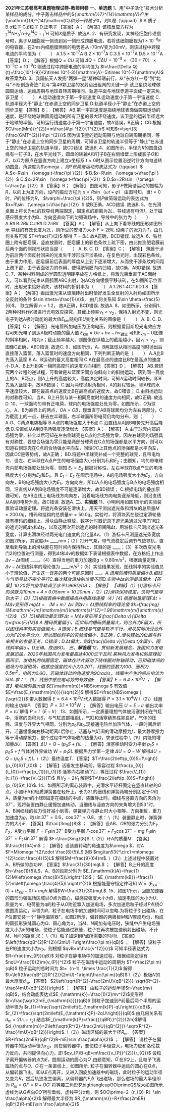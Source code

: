 **2021年江苏卷高考真题物理试卷-教师用卷**
**一、单选题**
1、用"中子活化"技术分析某样品的成分，中子轰击样品中的$_{\mathrm{}}7}^{14}\mathrm{N}$产生$_{\mathrm{}}6}^{14}\mathrm{C}$和另一种粒子$X$，则$X$是$（\qquad）$
A.质子
B.$\alpha$粒子
C.$\beta$粒子
D.正电子
【答案】A；
【解答】该核反应方程为
$_{7}^{14}\mathrm{N+}{}_{0}^{1}\mathrm{n}\rightarrow_{6}^{14}\mathrm{C}+{}_{1}^{1}\mathrm{H}$
可知$X$是质子.
故选A.
2、有研究发现，某神经细胞传递信号时，离子从细胞膜一侧流到另一侧形成跨膜电流，若将该细胞膜视为$1\times 10^{-8}\mathrm{F}$的电容器，在$\mathrm{2ms}$内细胞膜两侧的电势差从$-70\mathrm{mV}$变为$\mathrm{30mV}$，则该过程中跨膜电流的平均值为$（\qquad）$
A.$1.5\times 10^{-7}\mathrm{A}$
B.$2\times 10^{-7}\mathrm{A}$
C.$3.5\times 10^{-7}\mathrm{A}$
D.$5\times 10^{-7}\mathrm{A}$
【答案】D；
【解答】根据$Q=CU$
可知
$\Delta Q=C\Delta U=10^{-8}\times （30+70）\times 10^{-3}C=10^{-9}\mathrm{C}$
则该过程中跨膜电流的平均值为
$I=\frac{\Delta Q}{t}=\frac{10^{-9}}{2\times 10^{-3}}\mathrm{A}=5\times 10^{-7}\mathrm{A}$
故答案为D.
3、我国航天人发扬"两弹一星"精神砥砺前行，从"东方红一号"到"北斗"不断创造奇迹."北斗"第$49$颗卫星的发射迈出组网的关键一步.该卫星绕地球做圆周运动，运动周期与地球自转周期相同，轨道平面与地球赤道平面成一定夹角.该卫星$（\qquad）$
A.运动速度大于第一宇宙速度
B.运动速度小于第一宇宙速度
C.轨道半径大于"静止"在赤道上空的同步卫星
D.轨道半径小于"静止"在赤道上空的同步卫星
【答案】B；
【解答】
AB.第一宇宙速度是指绕地球表面做圆周运动的速度，是环绕地球做圆周运动的所有卫星的最大环绕速度，该卫星的运转半径远大于地球的半径，可知运行线速度小于第一宇宙速度，故A错误，B正确；
CD.根据$G\frac{Mm}{r^{2}}=m\frac{4\pi ^{2}}{T^{2}}r$
可知$r=\sqrt[3]{\frac{GMT^{2}}{4\pi ^{2}}}$
因为该卫星的运动周期与地球自转周期相同，等于"静止"在赤道上空的同步卫星的周期，可知该卫星的轨道半径等于"静止"在赤道上空的同步卫星的轨道半径，故CD错误.
故选B.
4、如图所示，半径为$R$的圆盘边缘有一钉子B，在水平光线下，圆盘的转轴A和钉子B在右侧墙壁上形成影子$O$和$P$，以$O$为原点在竖直方向上建立$x$坐标系.$t=0$时从图示位置沿逆时针方向匀速转动圆盘，角速度为$\omega $，则$P$做简谐运动的表达式为$（\qquad）$
A.$x=R\sin （\omega t-\frac{\pi }{2}）$
B.$x=R\sin （\omega t+\frac{\pi }{2}）$
C.$x=2R\sin （\omega t-\frac{\pi }{2}）$
D.$x=2R\sin （\omega t+\frac{\pi }{2}）$
【答案】B；
【解答】
由图可知，影子$P$做简谐运动的振幅为$R$，以向上为正方向，设$P$的振动方程为
$x=R\sin （\omega t+\varphi）$
由图可知，当$t=0$时，$P$的位移为$R$，
$\varphi=\frac{\pi }{2}$，则$P$做简谐运动的表达式为
$x=R\sin （\omega t+\frac{\pi }{2}）$
故B正确，ACD错误.
故选B.
5、在光滑桌面上将长为$\pi L$的软导线两端固定，固定点的距离为$2L$，导线通有电流$I$，处于磁感应强度大小为B、方向竖直向下的匀强磁场中，导线中的张力为$（\qquad）$
A.$BIL$B.$2BIL$C.$\pi BIL$D.$2\pi BIL$
【答案】A；
【解答】从上向下看导线的图形如图所示
导线的有效长度为$2L$，则所受的安培力大小
$F=2BIL$
设绳子的张力为$T$，由几何关系可知
$T=\frac{F}{2}$
解得
$T=BIL$
故A正确，BCD错误.
故选A.
6、铁丝圈上附有肥皂膜，竖直放置时，肥皂膜上的彩色条纹上疏下密，由此推测肥皂膜前后两个面的侧视形状应当是$（\qquad）$
A.
B.
C.
D.
【答案】C；
【解答】
薄膜干涉为前后两个面反射回来的光发生干涉形成干涉条纹，在复色光时，出现彩色条纹，由于重力作用，肥皂膜前后表面的厚度从上到下逐渐增大，从而使干涉条纹的间距上疏下密，由于表面张力的作用，使得肥皂膜向内凹陷，故C确，ABD错误.
故选C.
7、某种材料制成的半圆形透明砖平放在方格纸上，将激光束垂直于AC面射入，可以看到光束从圆弧面ABC出射，沿AC方向缓慢平移该砖，在如图所示位置时，出射光束恰好消失，该材料的折射率为$（\qquad）$
A.$1.2$B.$1.4$C.$1.6$D.$1.8$
【答案】A；
【解答】画出激光束从玻璃砖射出时恰好发生全反射的入射角如图所示
全反射的条件
$\sin \theta=\frac{1}{n}$，
由几何关系知
$\sin \theta=\frac{5}{6}$，
联立解得
$n=1.2$，
故A正确，BCD错误.
故选A.
8、如图所示，分别用$1$、$2$两种材料作$K$极进行光电效应探究，其截止频率$\nu_{1}<\nu_{2}$，保持入射光不变，则光电子到达A极时动能的最大值$E_{\mathrm{km}}$随电压$U$变化关系的图像是$（\qquad）$
A.
B.
C.
D.
【答案】C；
【解答】
光电管所加电压为正向电压，则根据爱因斯坦光电效应方程可知光电子到达A极时动能的最大值
$E_{\mathrm{km}}=Ue+h\nu-h\nu_{截止}$
可知$E_{\mathrm{km}}-U$图像的斜率相同，均为$e$；截止频率越大，则图像在纵轴上的截距越小，因$\nu_{1}<\nu_{2}$，则图像C正确，ABD错误.
故选C.
9、如图所示，A、B两篮球从相同高度同时抛出后直接落入篮筐，落入篮筐时的速度方向相同，下列判断正确的是$（\qquad）$
A.A比B先落入篮筐
B.A、B运动的最大高度相同
C.A在最高点的速度比B在最高点的速度小
D.A、B上升到某一相同高度时的速度方向相同
【答案】D；
【解答】
AB.若研究两个过程的逆过程，可看做是从篮筐沿同方向斜向上的斜抛运动，落到同一高度上的A、B两点，则A上升的高度较大，高度决定时间，可知A运动时间较长，即B先落入篮筐中，故AB错误；
C.因为两球抛射角相同，A的射程较远，则A球的水平速度较大，即在最高点的速度比B在最高点的速度大，故C错误；
D.由斜抛运动的对称性可知，当A、B上升到与某一相同高度时的速度方向相同，故D正确.
故选D.
10、一球面均匀带有正电荷，球内的电场强度处处为零，如图所示，$O$为球心，A、B为直径上的两点，$OA=OB$，现垂直于AB将球面均分为左右两部分，C为截面上的一点，移去左半球面，右半球面所带电荷仍均匀分布，则$（\qquad）$
A.$O$、C两点电势相等
B.A点的电场强度大于B点
C.沿直线从A到B电势先升高后降低
D.沿直线从A到B电场强度逐渐增大
【答案】A；
【解答】
A.由于球壳内部的场强为零，补全以后可知在左右侧球壳在C点的合场强为零，因左右球壳的场强具有对称性，要想合场强为零只能是两部分球壳在C点的场强都是水平方向，则可以知道右侧球壳在C点的合场强水平向左，同理$OC$上其他点的场强都是水平向左，因此$OC$是等势线，故A正确；
BD.将题中半球壳补成一个完整的球壳，且带电均匀，设左、右半球在A点产生的电场强度大小分别为$E_{1}$和$E_{2}$；由题知，均匀带电球壳内部电场强度处处为零，则知
$E_{1}=E_{2}$
根据对称性，左右半球在B点产生的电场强度大小分别为$E_{2}$和$E_{1}$，且
$E_{1}=E_{2}$
在图示电场中，A的电场强度大小为$E_{2}$，方向向左，B的电场强度大小为$E_{1}$，方向向左，所以A点的电场强度与B点的电场强度相同，沿直线从A到B电场强度不可能逐渐增大，故BD错误；
C.根据电场的叠加原理可知，在AB连线上电场线方向向左，沿着电场线方向电势逐渐降低，则沿直线从A到B电势升高，故C错误.
故选A.
**二、实验题**
11、小明利用如图1所示的实验装置验证动量定理。将遮光条安装在滑块上，用天平测出遮光条和滑块的总质量$M=200.0\mathrm{g}$，槽码和挂钩的总质量$m=50.0\mathrm{g}$。实验时，将滑块系在绕过定滑轮悬挂有槽码的细线上。滑块由静止释放，数字计时器记录下遮光条通过光电门1和2的遮光时间$\Delta t_{1}$和$\Delta t_{2}$，以及这两次开始遮光的时间间隔$\Delta t$，用游标卡尺测出遮光条宽度，计算出滑块经过两光电门速度的变化量$\Delta v$。（1）游标卡尺测量遮光条宽度如图2所示，其宽度$d=$
____$\mathrm{mm}$；（2）打开气泵，带气流稳定后调节气垫导轨，直至看到导轨上的滑块能在短时间内保持静止，其目的是
____；（3）多次改变光电门2的位置进行测量，得到$\Delta t$和$\Delta v$的数据如下表请根据表中数据，在方格纸上作出$\Delta v-\Delta t$图线
____。（4）查得当地的重力加速度$g=9.80\mathrm{m}/\mathrm{s}^{2}$，根据动量定理，$\Delta v-\Delta t$图线斜率的理论值为
____$\mathrm{m/}\mathrm{s}^{\mathrm{2}}$；（5）实验结果发现，图线斜率的实验值总小于理论值，产生这一误差的两个可能原因时
____。A.选用的槽码质量偏小B.细线与气垫导轨不完全平行C.每次释放滑块的位置不同D.实验中$\Delta t$的测量值偏大
【答案】10.20将气垫导轨调至水平1.96BD/DB；
【解答】
【详解】（1）\[1\]游标卡尺的读数为$\mathrm{10mm}+4\times \mathrm{0.05mm=10.20mm}$；（2）\[2\]滑块保持稳定，说明气垫导轨水平；（3）\[3\]根据表格中数据描点并用直线连接（4）\[4\]
根据动量定理$F\Delta t=M\Delta v$变形得
$mg\Delta t=（M+m）\Delta v$
则$\Delta v-\Delta t$图线斜率的理论值
$k=\frac{mg}{M\mathrm{+}m}\mathrm{m/}\mathrm{s}^{2}=1.96\mathrm{m/}\mathrm{s}^{2}$
（5）\[5\]根据动量定理$F\Delta t=M\Delta v$变形得
$\frac{\Delta v}{\Delta t}=\frac{F}{M}$
A.槽码质量偏小，而实际的槽码质量偏大，则合外力$F$偏大，所以图线斜率的实验值偏大，A错误；B.细线与气垫导轨不平行，滑块实际所受合外力为$F$的水平分力，所以图线斜率的实验值偏小，B正确；C.滑块释放的位置与斜率相关的参量无关，C错误；D.$\Delta t$偏大，则$\frac{\Delta v}{\Delta t}$偏小，图线斜率偏小，D正确。故选BD。
**三、解答题**
12、贯彻新发展理念，我国风力发电发展迅猛，$2020$年我国风力发电量高达$4000$亿千瓦时.某种风力发电机的原理如图所示，发电机的线圈固定，磁体在叶片驱动下绕线圈对称轴转动，已知磁体间的磁场为匀强磁场，磁感应强度的大小为$0.20\mathrm{T}$，线圈的匝数为$100$、面积为$\mathrm{0.5}\mathrm{m}^{2}$，电阻为$0.6\Omega$，若磁体转动的角速度为$\mathrm{90rad/s}$，线圈中产生的感应电流为$\mathrm{50A}$.求：
\（1\）线圈中感应电动势的有效值$E$.
【答案】$E=6.4\times 10^{2}\mathrm{V}$
；
【解答】电动势的最大值
$E_{\mathrm{m}}=NBS\omega $
有效值$E=\frac{E_{\mathrm{m}}}{\sqrt{2}}$
解得$E=\frac{NBS\omega }{\sqrt{2}}$
带入数据得
$E=6.4\times 10^{2}\mathrm{V}$.代入数据得
$P=3.1\times 10^{4}\mathrm{W}$
\（2\）线圈的输出功率$P$.
【答案】$P=3.1\times 10^{4}\mathrm{W}$
；
【解答】输出电压
$U=E-Ir$
输出功率
$P=IU$
解得
$P=I（E-Ir）$
13、如图所示，一定质量理想气体被活塞封闭在气缸中，活塞的面积为$S$，与气缸底部相距$L$，气缸和活塞绝热性能良好，气体的压强、温度与外界大气相同，分别为$p_{0}$和$t_{0}$.现接通电热丝加热气体，一段时间后断开，活塞缓慢向右移动距离$L$后停止，活塞与气缸间的滑动摩擦为$f$，最大静摩擦力等于滑动摩擦力，整个过程中气体吸收的热量为$Q$，求该过程中
\（1\）内能的增加量$\Delta U$.
【答案】$\Delta U=Q-\left(p_{0}S+f\right)L$
；
【解答】活塞移动时受力平衡
$p_{1}S=p_{0}S+f$
气体对外界做功
$W=p_{1}SL$
根据热力学第一定律
$\Delta U=Q-W$
解得$\Delta U=Q-\left(p_{0}S+f\right)L$.
\（2\）最终温度$T$.
【答案】$T=\frac{2\left(p_{0}S+f\right)}{p_{0}S}T_{0}$
；
【解答】活塞发生移动前，等容过程
$\frac{p_{0}}{t_{0}}=\frac{p_{1}}{t_{1}}$
活塞向右移动了$L$，等压过程
$\frac{V_{1}}{t_{1}}=\frac{V_{2}}{T}$
且$V_{2}=2V_{1}$
解得$T=\frac{2\left(p_{0}S+f\right)}{p_{0}S}t_{0}$.
14、如图所示的离心装置中，光滑水平轻杆固定在竖直转轴的$O$点，小圆环A和轻质弹簧套在轻杆上，长为$2L$的细线和弹簧两端分别固定于$O$和A，质量为$m$的小球B固定在细线的中点，装置静止时，细线与竖直方向的夹角为$37{^\circ}$，现将装置由静止缓慢加速转动，当细线与竖直方向的夹角增大到$53{^\circ}$时，A、B间细线的拉力恰好减小到零，弹簧弹力与静止时大小相等、方向相反，重力加速度为$g$，取$\sin 37{^\circ}=0.6$，$\cos37{^\circ}=0.8$，求：
\（1\）装置静止时，弹簧弹力的大小$F$.
【答案】$\frac{3mg}{8}$
；
【解答】设AB、$OB$的张力分别为$F_{1}$、$F_{2}$，A受力平衡
$F=F_{1}\sin 37{^\circ}$
B受力平衡
$F_{1}\cos37{^\circ}+F_{2}\cos37{^\circ}=mg$
$F_{1}\sin 37{^\circ}=F_{2}\sin 37{^\circ}$
解得
$F=\frac{3mg}{8}$.
\（2\）环A的质量$M$.
【答案】$\frac{9}{64}m$
；
【解答】设装置转动的角速度为$\omega $，对A
$F=M\omega ^{2}\cdot \frac{8}{5}L$
对B
$mg\tan53{^\circ}=m\omega ^{2}\cdot \frac{4}{5}L$
解得$M=\frac{9}{64}m$.
\（3\）上述过程中装置对A、B所做的总功$W$.
【答案】$\frac{31}{30}mgL$
；
【解答】B上升的高度$h=\frac{1}{5}L$，A、B的动能分别为
$E_{\mathrm{k}A}=\frac{1}{2}M\left(\omega \frac{8}{5}L\right)^{2}$；
$E_{\mathrm{kB}}=\frac{1}{2}m\left(\omega \frac{4}{5}L\right)^{2}$
根据能量守恒定律可知
$W=\left(E_{\mathrm{k}A}-0\right)+\left(E_{\mathrm{k}B}-0\right)+mgh$
解得$W=\frac{31}{30}mgL$.
15、如图$1$所示，回旋加速器的圆形匀强磁场区域以$O$点为圆心，磁感应强度大小为B，加速电压的大小为$U$、质量为$m$、电荷量为$q$的粒子从$O$附近飘入加速电场，多次加速后粒子经过$P$点绕$O$做圆周运动，半径为$R$，粒子在电场中的加速时间可以忽略.为将粒子引出磁场，在$P$位置安装一个"静电偏转器"，如图$2$所示，偏转器的两极板$M$和$N$厚度均匀，构成的圆弧形狭缝圆心为$Q$、圆心角为$\alpha$，当$M$、$N$间加有电压时，狭缝中产生电场强度大小为$E$的电场，使粒子恰能通过狭缝，粒子在再次被加速前射出磁场，不计$M$、$N$间的距离.求：
\（1\）粒子加速到$P$点所需要的时间t.
【答案】$\left(\frac{qB^{2}R^{2}}{2mU}-1\right)\frac{\pi m}{qB}$
；
【解答】设粒子在$P$的速度大小为$v_{P}$，则根据
$qvB=m\frac{v^{2}}{r}$
可知半径表达式为
$R=\frac{mv_{P}}{qB}$
对粒子在静电场中的加速过程，根据动能定理有
$nqU=\frac{1}{2}m{v_{P}}^{2}$
粒子在磁场中运动的周期为
$T=\frac{2\pi m}{qB}$
粒子运动的总时间为
$t=（n-1）\times \frac{T}{2}$
解得$t=\left(\frac{qB^{2}R^{2}}{2mU}-1\right)\frac{\pi m}{qB}$
\（2\）极板$N$的最大厚度$d_{\mathrm{m}}$.
【答案】
$2\left(\sqrt{R^{2}-\frac{2mU}{qB^{2}}}-\sqrt{R^{2}-\frac{4mU}{qB^{2}}}\right)$
；
【解答】
由粒子的运动半径$r=\frac{mv}{qB}$，结合动能表达式$E_{\mathrm{k}}=\frac{1}{2}mv^{2}$变形得
$r=\frac{\sqrt{2mE_{\mathrm{k}}}}{qB}$
则粒子加速到$P$前最后两个半周的运动半径为
$r_{1}=\frac{\sqrt{2m\left(E_{\mathrm{k}P}-qU\right)}}{qB}$，
$r_{2}=\frac{\sqrt{2m\left(E_{\mathrm{k}P}-2qU\right)}}{qB}$
由几何关系有
$d_{\mathrm{m}}=2\left(r_{1}-r_{2}\right)$
结合$E_{\mathrm{k}P}=\frac{{（qBR）}^{2}}{2m}$解得
$d_{\mathrm{m}}=2\left(\sqrt{R^{2}-\frac{2mU}{qB^{2}}}-\sqrt{R^{2}-\frac{4mU}{qB^{2}}}\right)$.
\（3\）磁场区域的最大半径$R_{\mathrm{m}}$.
【答案】$R+\frac{2mER}{qB^{2}R-mE}\sin \frac{\alpha}{2}$
；
【解答】
设粒子在偏转器中的运动半径为$r_{Q}$，则在偏转器中，要使粒子半径变大，电场力应和洛伦兹力反向，共同提供向心力，即
$qv_{P}B-qE=m\frac{{v_{P}}^{2}}{r_{Q}}$
设粒子离开偏转器的点为$E$，圆周运动的圆心为$O^{\prime}$.由题意知，$O^{\prime}$在$SQ$上，且粒子飞离磁场的点与$O$、$O^{\prime}$在一条直线上，如图所示.
粒子在偏转器中运动的圆心在$Q$点，从偏转器飞出，即从$E$点离开，又进入回旋加速器中的磁场，此时粒子的运动半径又变为$R$，然后轨迹发生偏离，从偏转器的$F$点飞出磁场，那么磁场的最大半径即为
$R_{\mathrm{m}}=OF=R+OO\prime$
将等腰三角形$\bigtriangleupOO\primeQ$放大如图所示.
虚线为从$Q$点向$OO\prime$所引垂线，虚线平分$\alpha$角，则
$OO\prime=2（r_{Q}-R）\sin \frac{\alpha}{2}$
解得最大半径为
$R_{\mathrm{m}}=R+\frac{2mER}{qB^{2}R-mE}\sin \frac{\alpha}{2}$
